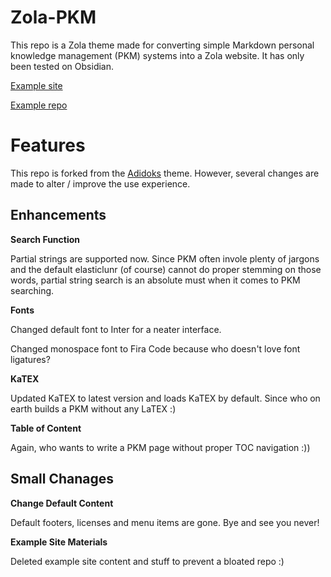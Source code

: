 # Zola-PKM

This repo is a Zola theme made for converting simple Markdown personal knowledge management (PKM) systems into a Zola website. It has only been tested on Obsidian.

[Example site](https://peteryuen.netlify.app/)

[Example repo](https://github.com/ppeetteerrs/obsidian-pkm)

# Features

This repo is forked from the [Adidoks](https://github.com/aaranxu/adidoks) theme. However, several changes are made to alter / improve the use experience.

## Enhancements

**Search Function**

Partial strings are supported now. Since PKM often invole plenty of jargons and the default elasticlunr (of course) cannot do proper stemming on those words, partial string search is an absolute must when it comes to PKM searching.

**Fonts**

Changed default font to Inter for a neater interface.

Changed monospace font to Fira Code because who doesn't love font ligatures?

**KaTEX**

Updated KaTEX to latest version and loads KaTEX by default. Since who on earth builds a PKM without any LaTEX :)

**Table of Content**

Again, who wants to write a PKM page without proper TOC navigation :))

## Small Chanages

**Change Default Content**

Default footers, licenses and menu items are gone. Bye and see you never!

**Example Site Materials**

Deleted example site content and stuff to prevent a bloated repo :)
